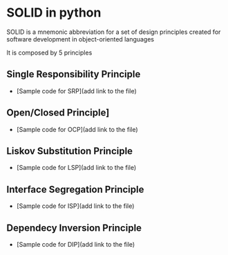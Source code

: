 # SOLID in python

SOLID is a mnemonic abbreviation for a set of design principles created for software development in object-oriented languages

It is composed by 5 principles

## Single Responsibility Principle

* [Sample code for SRP](add link to the file)

## Open/Closed Principle]

* [Sample code for OCP](add link to the file)

## Liskov Substitution Principle

* [Sample code for LSP](add link to the file)

## Interface Segregation Principle

* [Sample code for ISP](add link to the file)

## Dependecy Inversion Principle

* [Sample code for DIP](add link to the file)
